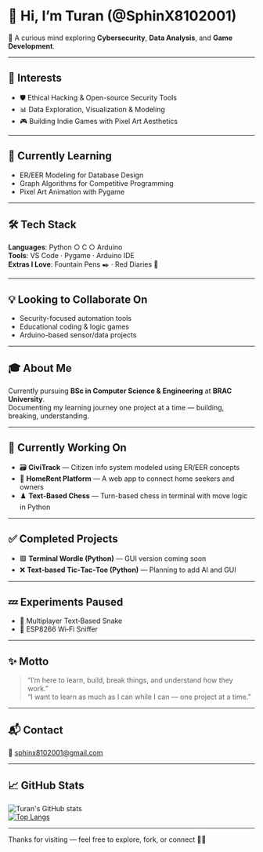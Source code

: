 # 👋 Hi, I’m Turan (@SphinX8102001)

🎯 A curious mind exploring **Cybersecurity**, **Data Analysis**, and **Game Development**.

---

## 👀 Interests
- 🛡️ Ethical Hacking & Open-source Security Tools  
- 📊 Data Exploration, Visualization & Modeling  
- 🎮 Building Indie Games with Pixel Art Aesthetics  

---

## 🌱 Currently Learning
- ER/EER Modeling for Database Design  
- Graph Algorithms for Competitive Programming  
- Pixel Art Animation with Pygame  

---

## 🛠 Tech Stack
**Languages**: Python ○ C ○ Arduino  
**Tools**: VS Code · Pygame · Arduino IDE  
**Extras I Love**: Fountain Pens ✒️ · Red Diaries 📕  

---

## 💡 Looking to Collaborate On
- Security-focused automation tools  
- Educational coding & logic games  
- Arduino-based sensor/data projects  

---

## 🎓 About Me
Currently pursuing **BSc in Computer Science & Engineering** at **BRAC University**.  
Documenting my learning journey one project at a time — building, breaking, understanding.

---

## 📌 Currently Working On
- 🗃️ **CiviTrack** — Citizen info system modeled using ER/EER concepts  
- 🏡 **HomeRent Platform** — A web app to connect home seekers and owners  
- ♟️ **Text-Based Chess** — Turn-based chess in terminal with move logic in Python  

---

## ✅ Completed Projects
- 🟩 **Terminal Wordle (Python)** — GUI version coming soon  
- ❌ **Text‑based Tic‑Tac‑Toe (Python)** — Planning to add AI and GUI  

---

## 💤 Experiments Paused
- 🐍 Multiplayer Text‑Based Snake  
- 📡 ESP8266 Wi‑Fi Sniffer  

---

## ✨ Motto
> “I’m here to learn, build, break things, and understand how they work.”  
> “I want to learn as much as I can while I can — one project at a time.”

---

## 📬 Contact
📧 [sphinx8102001@gmail.com](mailto:sphinx8102001@gmail.com)

---

## 📈 GitHub Stats
<!-- START github-stats -->
![Turan's GitHub stats](https://github-readme-stats.vercel.app/api?username=SphinX8102001&show_icons=true&theme=radical)  
[![Top Langs](https://github-readme-stats.vercel.app/api/top-langs/?username=SphinX8102001&layout=compact)](https://github.com/anuraghazra/github-readme-stats)
<!-- END github-stats -->

---

Thanks for visiting — feel free to explore, fork, or connect 🧠🚀

